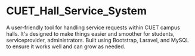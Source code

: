 # CUET_Hall_Service_System
A user-friendly tool for handling service requests within CUET campus halls. It's designed to make things easier and smoother for students, serviceprovider, administrators. Built using Bootstrap, Laravel, and MySQL to ensure it works well and can grow as needed.
